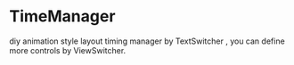 # TimeManager
diy animation style layout timing manager by TextSwitcher ,
you can define more controls by ViewSwitcher.
